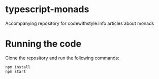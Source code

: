 # typescript-monads
Accompanying repository for codewithstyle.info articles about monads

# Running the code
Clone the repository and run the following commands:
```
npm install
npm start
```
